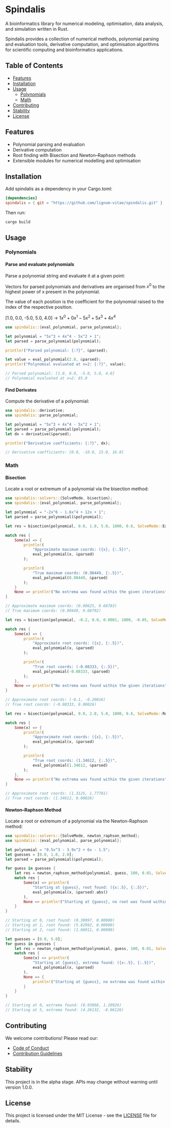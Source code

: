 # Spindalis

A bioinformatics library for numerical modeling, optimisation, data analysis,
and simulation written in Rust.

Spindalis provides a collection of numerical methods, polynomial parsing
and evaluation tools, derivative computation, and optimisation algorithms for
scientific computing and bioinformatics applications.

## Table of Contents

- [Features](#features)
- [Installation](#installation)
- [Usage](#usage)
  - [Polynomials](#polynomials)
  - [Math](#math)
- [Contributing](#contributing)
- [Stability](#stability)
- [License](#license)

## Features

- Polynomial parsing and evaluation
- Derivative computation
- Root finding with Bisection and Newton–Raphson methods
- Extensible modules for numerical modelling and optimisation

## Installation

Add spindalis as a dependency in your Cargo.toml:

```toml
[dependencies]
spindalis = { git = "https://github.com/lignum-vitae/spindalis.git" }
```

Then run:

`cargo build`

## Usage

### Polynomials

#### Parse and evaluate polynomials

Parse a polynomial string and evaluate it at a given point:

Vectors for parsed polynomials and derivatives are organised from $x^0$
to the highest power of x present in the polynomial.

The value of each position is the coefficient for the polynomial
raised to the index of the respective position.

[1.0, 0.0, -5.0, 5.0, 4.0] -> $1x^0+0x^1-5x^2+5x^3+4x^4$

```rust
use spindalis::{eval_polynomial, parse_polynomial};

let polynomial = "5x^3 + 4x^4 - 5x^2 + 1";
let parsed = parse_polynomial(polynomial);

println!("Parsed polynomial: {:?}", &parsed);

let value = eval_polynomial(2.0, &parsed);
println!("Polynomial evaluated at x=2: {:?}", value);

// Parsed polynomial: [1.0, 0.0, -5.0, 5.0, 4.0]
// Polynomial evaluated at x=2: 85.0
```

#### Find Derivates

Compute the derivative of a polynomial:

```rust
use spindalis::derivative;
use spindalis::parse_polynomial;

let polynomial = "5x^3 + 4x^4 - 5x^2 + 1";
let parsed = parse_polynomial(polynomial);
let dx = derivative(&parsed);

println!("Derivative coefficients: {:?}", dx);

// Derivative coefficients: [0.0, -10.0, 15.0, 16.0]
```

### Math

#### Bisection

Locate a root or extremum of a polynomial via the bisection method:

```rust
use spindalis::solvers::{SolveMode, bisection};
use spindalis::{eval_polynomial, parse_polynomial};

let polynomial = "-2x^6 - 1.6x^4 + 12x + 1";
let parsed = parse_polynomial(&polynomial);

let res = bisection(polynomial, 0.0, 1.0, 5.0, 1000, 0.6, SolveMode::Extrema);

match res {
    Some(x) => {
        println!(
            "Approximate maximum coords: ({x}, {:.5})",
            eval_polynomial(x, &parsed)
        );

        println!(
            "True maximum coords: (0.90449, {:.5})",
            eval_polynomial(0.90449, &parsed)
        );
    }
    None => println!("No extrema was found within the given iterations"),
}

// Approximate maximum coords: (0.90625, 9.68783)
// True maximum coords: (0.90449, 9.68792)

let res = bisection(polynomial, -0.2, 0.0, 0.0001, 1000, -0.05, SolveMode::Root);

match res {
    Some(x) => {
        println!(
            "Approximate root coords: ({x}, {:.5})",
            eval_polynomial(x, &parsed)
        );

        println!(
            "True root coords: (-0.08333, {:.5})",
            eval_polynomial(-0.08333, &parsed)
        );
    },
    None => println!("No extrema was found within the given iterations"),
}

// Approximate root coords: (-0.1, -0.20016)
// True root coords: (-0.08333, 0.00026)

let res = bisection(polynomial, 0.0, 2.0, 5.0, 1000, 0.6, SolveMode::Root);

match res {
    Some(x) => {
        println!(
            "Approximate root coords: ({x}, {:.5})",
            eval_polynomial(x, &parsed)
        );

        println!(
            "True root coords: (1.34612, {:.5})",
            eval_polynomial(1.34612, &parsed)
        );
    },
    None => println!("No extrema was found within the given iterations"),
}

// Approximate root coords: (1.3125, 1.77781)
// True root coords: (1.34612, 0.00026)
```

#### Newton–Raphson Method

Locate a root or extremum of a polynomial via the Newton-Raphson method:

```rust
use spindalis::solvers::{SolveMode, newton_raphson_method};
use spindalis::{eval_polynomial, parse_polynomial};

let polynomial = "0.5x^3 - 3.9x^2 + 6x - 1.5";
let guesses = [0.0, 1.0, 2.0];
let parsed = parse_polynomial(&polynomial);

for guess in guesses {
    let res = newton_raphson_method(polynomial, guess, 100, 0.01, SolveMode::Root);
    match res {
        Some(x) => println!(
            "Starting at {guess}, root found: ({x:.5}, {:.5})",
            eval_polynomial(x, &parsed).abs()
        ),
        None => println!("Starting at {guess}, no root was found within the given iterations"),
    }
}

// Starting at 0, root found: (0.30997, 0.00000)
// Starting at 1, root found: (5.82992, 0.00000)
// Starting at 2, root found: (1.66011, 0.00000)

let guesses = [0.0, 5.0];
for guess in guesses {
    let res = newton_raphson_method(polynomial, guess, 100, 0.01, SolveMode::Extrema);
    match res {
        Some(x) => println!(
            "Starting at {guess}, extrema found: ({x:.5}, {:.5})",
            eval_polynomial(x, &parsed)
        ),
        None => {
            println!("Starting at {guess}, no extrema was found within the given iterations")
        }
    }
}

// Starting at 0, extrema found: (0.93868, 1.10926)
// Starting at 5, extrema found: (4.26132, -8.06126)
```

## Contributing

We welcome contributions! Please read our:

- [Code of Conduct](https://github.com/lignum-vitae/spindalis/blob/main/docs/CODE_OF_CONDUCT.md)
- [Contribution Guidelines](https://github.com/lignum-vitae/spindalis/blob/main/docs/CONTRIBUTING.md)

## Stability

This project is in the alpha stage. APIs may change without warning until version
1.0.0.

## License

This project is licensed under the MIT License - see the
[LICENSE](https://github.com/lignum-vitae/spindalis/blob/main/LICENSE) file for details.
